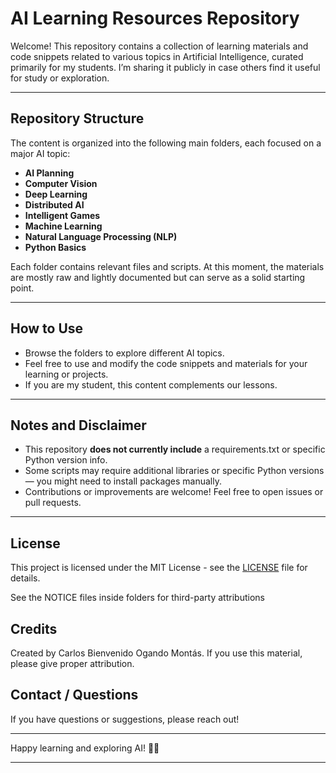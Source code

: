 # AI Learning Resources Repository

Welcome! This repository contains a collection of learning materials and code snippets related to various topics in Artificial Intelligence, curated primarily for my students. I’m sharing it publicly in case others find it useful for study or exploration.

---

## Repository Structure

The content is organized into the following main folders, each focused on a major AI topic:

- **AI Planning**  
- **Computer Vision**  
- **Deep Learning**  
- **Distributed AI**  
- **Intelligent Games**  
- **Machine Learning**  
- **Natural Language Processing (NLP)**  
- **Python Basics**

Each folder contains relevant files and scripts. At this moment, the materials are mostly raw and lightly documented but can serve as a solid starting point.

---

## How to Use

- Browse the folders to explore different AI topics.  
- Feel free to use and modify the code snippets and materials for your learning or projects.  
- If you are my student, this content complements our lessons.

---

## Notes and Disclaimer

- This repository **does not currently include** a requirements.txt or specific Python version info.  
- Some scripts may require additional libraries or specific Python versions — you might need to install packages manually.  
- Contributions or improvements are welcome! Feel free to open issues or pull requests.

---

## License
This project is licensed under the MIT License - see the [LICENSE](LICENSE) file for details.

See the NOTICE files inside folders for third-party attributions

## Credits
Created by Carlos Bienvenido Ogando Montás. If you use this material, please give proper attribution.

## Contact / Questions

If you have questions or suggestions, please reach out!

---

Happy learning and exploring AI! 🤖🚀

---
